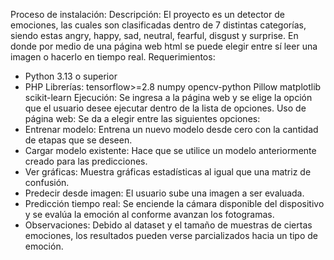 Proceso de instalación:
Descripción: El proyecto es un detector de emociones, las cuales son clasificadas dentro de 7 distintas categorías, siendo estas angry, happy, sad, neutral, fearful, disgust y surprise. En donde por medio de una página web html se puede elegir entre sí leer una imagen o hacerlo en tiempo real.
Requerimientos:
- Python 3.13 o superior
- PHP
Librerías:
tensorflow>=2.8
numpy
opencv-python
Pillow
matplotlib
scikit-learn
Ejecución:
Se ingresa a la página web y se elige la opción que el usuario desee ejecutar dentro de la lista de opciones.
Uso de página web:
Se da a elegir entre las siguientes opciones:
- Entrenar modelo: Entrena un nuevo modelo desde cero con la cantidad de etapas que se deseen.
- Cargar modelo existente: Hace que se utilice un modelo anteriormente creado para las predicciones.
- Ver gráficas: Muestra gráficas estadísticas al igual que una matriz de confusión.
- Predecir desde imagen: El usuario sube una imagen a ser evaluada.
- Predicción tiempo real: Se enciende la cámara disponible del dispositivo y se evalúa la emoción al conforme avanzan los fotogramas.
- Observaciones: Debido al dataset y el tamaño de muestras de ciertas emociones, los resultados pueden verse parcializados hacia un tipo de emoción.
